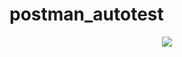 # postman_autotest
<p align="center">
  <img src="https://www.neovasolutions.com/wp-content/uploads/2022/04/Blogs-1.png"/>
</p>

